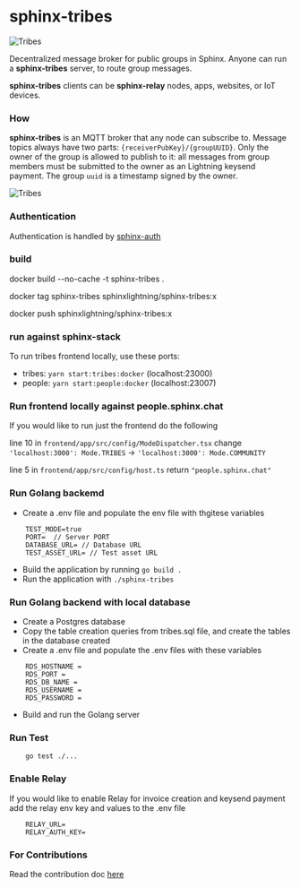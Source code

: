 # sphinx-tribes

![Tribes](https://github.com/stakwork/sphinx-tribes/raw/master/img/sphinx-tribes.png)

Decentralized message broker for public groups in Sphinx. Anyone can run a **sphinx-tribes** server, to route group messages.

**sphinx-tribes** clients can be **sphinx-relay** nodes, apps, websites, or IoT devices.

### How

**sphinx-tribes** is an MQTT broker that any node can subscribe to. Message topics always have two parts: `{receiverPubKey}/{groupUUID}`. Only the owner of the group is allowed to publish to it: all messages from group members must be submitted to the owner as an Lightning keysend payment. The group `uuid` is a timestamp signed by the owner.

![Tribes](https://github.com/stakwork/sphinx-tribes/raw/master/img/tribes.jpg)

### Authentication

Authentication is handled by [sphinx-auth](https://github.com/stakwork/sphinx-auth)

### build

docker build --no-cache -t sphinx-tribes .

docker tag sphinx-tribes sphinxlightning/sphinx-tribes:x

docker push sphinxlightning/sphinx-tribes:x

### run against sphinx-stack

To run tribes frontend locally, use these ports:

- tribes: `yarn start:tribes:docker` (localhost:23000)
- people: `yarn start:people:docker` (localhost:23007)

### Run frontend locally against people.sphinx.chat

If you would like to run just the frontend do the following

line 10 in `frontend/app/src/config/ModeDispatcher.tsx` change `'localhost:3000': Mode.TRIBES` -> `'localhost:3000': Mode.COMMUNITY`

line 5 in `frontend/app/src/config/host.ts` return `"people.sphinx.chat"`

### Run Golang backemd

- Create a .env file and populate the env file with thgitese variables

```
    TEST_MODE=true
    PORT=  // Server PORT
    DATABASE_URL= // Database URL
    TEST_ASSET_URL= // Test asset URL
```

- Build the application by running `go build .`
- Run the application with `./sphinx-tribes`

### Run Golang backend with local database

- Create a Postgres database
- Copy the table creation queries from tribes.sql file, and create the tables in the database created
- Create a .env file and populate the .env files with these variables

```
    RDS_HOSTNAME =
    RDS_PORT =
    RDS_DB_NAME =
    RDS_USERNAME =
    RDS_PASSWORD =
```

- Build and run the Golang server

### Run Test

```
    go test ./...
```

### Enable Relay

If you would like to enable Relay for invoice creation and keysend payment add the relay env key and values to the .env file

```
    RELAY_URL=
    RELAY_AUTH_KEY=
```

### For Contributions

Read the contribution doc [here](./Contribution.md)
